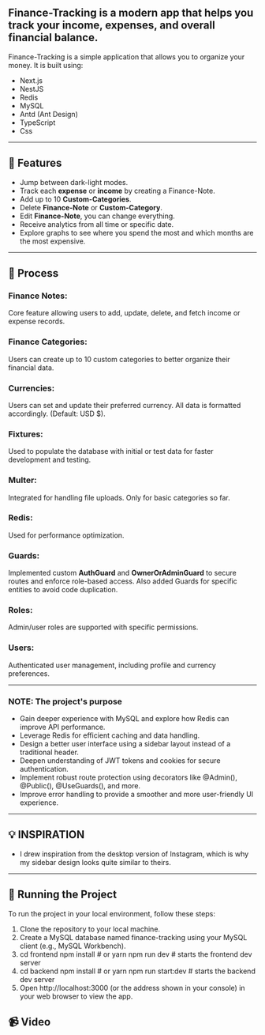 ## Finance-Tracking is a modern app that helps you track your income, expenses, and overall financial balance.

Finance-Tracking is a simple application that allows you to organize your money. It is built using:

- Next.js
- NestJS
- Redis
- MySQL
- Antd (Ant Design)
- TypeScript
- Css

---

## 👾 Features

- Jump between dark-light modes.
- Track each **expense** or **income** by creating a Finance-Note.
- Add up to 10 **Custom-Categories**.
- Delete **Finance-Note** or **Custom-Category**.
- Edit **Finance-Note**, you can change everything.
- Receive analytics from all time or specific date.
- Explore graphs to see where you spend the most and which months are the most expensive.

---

## 📒 Process

### Finance Notes:
Core feature allowing users to add, update, delete, and fetch income or expense records.

### Finance Categories:
Users can create up to 10 custom categories to better organize their financial data.

### Currencies:
Users can set and update their preferred currency. All data is formatted accordingly. (Default: USD $).

### Fixtures:
Used to populate the database with initial or test data for faster development and testing.

### Multer:
Integrated for handling file uploads. Only for basic categories so far.

### Redis:
Used for performance optimization.

### Guards:
Implemented custom **AuthGuard** and **OwnerOrAdminGuard** to secure routes and enforce role-based access. Also added Guards for specific entities to avoid code duplication.

### Roles:
Admin/user roles are supported with specific permissions.

### Users:
Authenticated user management, including profile and currency preferences.

---

### NOTE: The project's purpose

- Gain deeper experience with MySQL and explore how Redis can improve API performance.
- Leverage Redis for efficient caching and data handling.
- Design a better user interface using a sidebar layout instead of a traditional header.
- Deepen understanding of JWT tokens and cookies for secure authentication.
- Implement robust route protection using decorators like @Admin(), @Public(), @UseGuards(), and more.
- Improve error handling to provide a smoother and more user-friendly UI experience.

---

## 💡 INSPIRATION

- I drew inspiration from the desktop version of Instagram, which is why my sidebar design looks quite similar to theirs.

---

## 🚦 Running the Project

To run the project in your local environment, follow these steps:

1. Clone the repository to your local machine.
2. Create a MySQL database named finance-tracking using your MySQL client (e.g., MySQL Workbench).
3. cd frontend 
npm install    # or yarn 
npm run dev    # starts the frontend dev server
4. cd backend
npm install    # or yarn
npm run start:dev # starts the backend dev server
5. Open http://localhost:3000 (or the address shown in your console) in your web browser to view the app.

## 📹 Video



